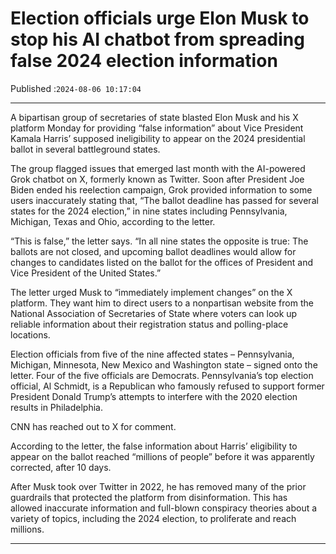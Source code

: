 # Election officials urge Elon Musk to stop his AI chatbot from spreading false 2024 election information

Published :`2024-08-06 10:17:04`

---

A bipartisan group of secretaries of state blasted Elon Musk and his X platform Monday for providing “false information” about Vice President Kamala Harris’ supposed ineligibility to appear on the 2024 presidential ballot in several battleground states.

The group flagged issues that emerged last month with the AI-powered Grok chatbot on X, formerly known as Twitter. Soon after President Joe Biden ended his reelection campaign, Grok provided information to some users inaccurately stating that, “The ballot deadline has passed for several states for the 2024 election,” in nine states including Pennsylvania, Michigan, Texas and Ohio, according to the letter.

“This is false,” the letter says. “In all nine states the opposite is true: The ballots are not closed, and upcoming ballot deadlines would allow for changes to candidates listed on the ballot for the offices of President and Vice President of the United States.”

The letter urged Musk to “immediately implement changes” on the X platform. They want him to direct users to a nonpartisan website from the National Association of Secretaries of State where voters can look up reliable information about their registration status and polling-place locations.

Election officials from five of the nine affected states – Pennsylvania, Michigan, Minnesota, New Mexico and Washington state – signed onto the letter. Four of the five officials are Democrats. Pennsylvania’s top election official, Al Schmidt, is a Republican who famously refused to support former President Donald Trump’s attempts to interfere with the 2020 election results in Philadelphia.

CNN has reached out to X for comment.

According to the letter, the false information about Harris’ eligibility to appear on the ballot reached “millions of people” before it was apparently corrected, after 10 days.

After Musk took over Twitter in 2022, he has removed many of the prior guardrails that protected the platform from disinformation. This has allowed inaccurate information and full-blown conspiracy theories about a variety of topics, including the 2024 election, to proliferate and reach millions.

---

